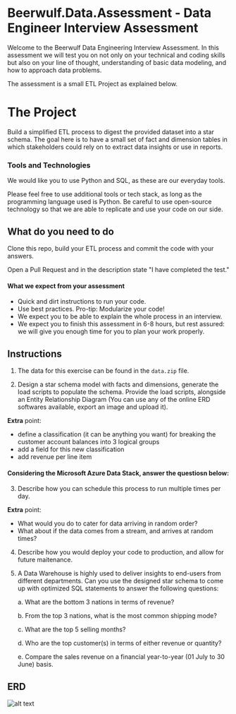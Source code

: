 # Beerwulf.Data.Assessment - Data Engineer Interview Assessment

Welcome to the Beerwulf Data Engineering Interview Assessment. In this assessment we will test you on not only on your technical and coding skills but also on your line of thought, understanding of basic data modeling, and how to approach data problems.

The assessment is a small ETL Project as explained below.

# The Project
Build a simplified ETL process to digest the provided dataset into a star schema.
The goal here is to have a small set of fact and dimension tables in which stakeholders could rely on to extract data insights or use in reports.

### Tools and Technologies
We would like you to use Python and SQL, as these are our everyday tools.  

Please feel free to use additional tools or tech stack, as long as the programming language used is Python. Be careful to use open-source technology so that we are able to replicate and use your code on our side.

What do you need to do
-----------------------
Clone this repo, build your ETL process and commit the code with your answers. 

Open a Pull Request and in the description state "I have completed the test."

#### What we expect from your assessment
* Quick and dirt instructions to run your code.
* Use best practices. Pro-tip: Modularize your code!
* We expect you to be able to explain the whole process in an interview.
* We expect you to finish this assessment in 6-8 hours, but rest assured: we will give you enough time for you to plan your work properly. 

Instructions
--------- 

1. The data for this exercise can be found in the `data.zip` file.

2. Design a star schema model with facts and dimensions, generate the load scripts to populate the schema. Provide the load scripts, alongside an Entity Relationship Diagram (You can use any of the online ERD softwares available, export an image and upload it). 

**Extra** point: 
- define a classification (it can be anything you want) for breaking the customer account balances into 3 logical groups
- add a field for this new classification
- add revenue per line item

#### Considering the Microsoft Azure Data Stack, answer the questiosn below:

3. Describe how you can schedule this process to run multiple times per day.
 
**Extra** point: 
- What would you do to cater for data arriving in random order?
- What about if the data comes from a stream, and arrives at random times?

4. Describe how you would deploy your code to production, and allow for future maitenance. 

5. A Data Warehouse is highly used to deliver insights to end-users from different departments. Can you use the designed star schema to come up with optimized SQL statements to answer the following questions:

   a. What are the bottom 3 nations in terms of revenue?
 
   b. From the top 3 nations, what is the most common shipping mode?

   c. What are the top 5 selling months?

   d. Who are the top customer(s) in terms of either revenue or quantity?

   e. Compare the sales revenue on a financial year-to-year (01 July to 30 June) basis.


ERD
--
![alt text](erd.png "ERD")
